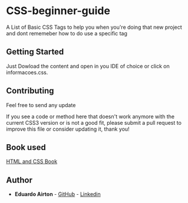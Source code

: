 # CSS-beginner-guide
 A List of Basic CSS Tags to help you when you're doing that new project and dont rememeber how to do use a specific tag 

## Getting Started

Just Dowload the content and open in you IDE of choice or click on informacoes.css.

## Contributing
Feel free to send any update 

If you see a code or method here that doesn't work anymore with the current CSS3 version or is not a good fit, please submit a pull request to improve this file or consider updating it, thank you!

## Book used 
[HTML and CSS Book](http://www.htmlandcssbook.com/)

## Author

* **Eduardo Airton** - [GitHub](https://github.com/EduardoAirton) - [Linkedin](https://www.linkedin.com/in/eduardo-airton/)


